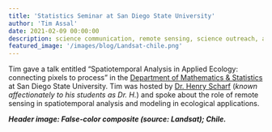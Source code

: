 ```yaml
---
title: 'Statistics Seminar at San Diego State University'
author: 'Tim Assal'
date: 2021-02-09 00:00:00
description: science communication, remote sensing, science outreach, applied ecology 
featured_image: '/images/blog/Landsat-chile.png'
---
```


Tim gave a talk entitled “Spatiotemporal Analysis in Applied Ecology: connecting pixels to process” in the [Department of Mathematics & Statistics](https://math.sdsu.edu/) at San Diego State University. Tim was hosted by [Dr. Henry Scharf](https://hscharf.sdsu.edu/) (*known affectionately to his students as Dr. H.*) and spoke about the role of remote sensing in spatiotemporal analysis and modeling in ecological applications.  

***Header image: False-color composite (source: Landsat); Chile.***
